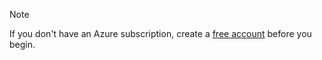 > [!NOTE]
> If you don't have an Azure subscription, create a [free account](https://azure.microsoft.com/free/?azure-portal=true) before you begin.